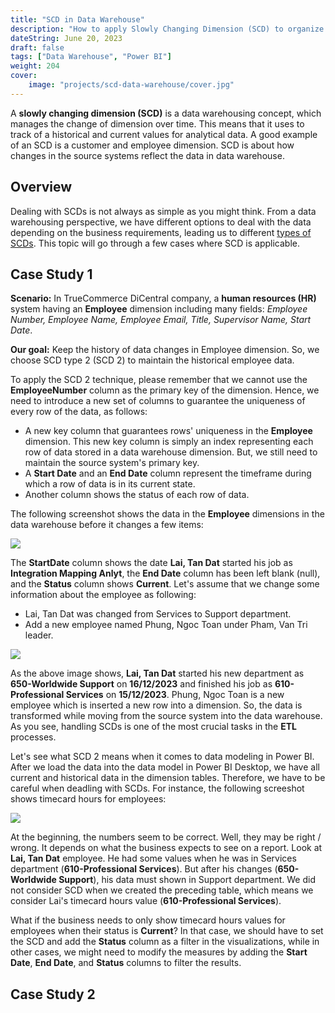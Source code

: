 ```yaml
---
title: "SCD in Data Warehouse"
description: "How to apply Slowly Changing Dimension (SCD) to organize a Data Warehouse"
dateString: June 20, 2023
draft: false
tags: ["Data Warehouse", "Power BI"]
weight: 204
cover:
    image: "projects/scd-data-warehouse/cover.jpg"
--- 
```


A **slowly changing dimension (SCD)** is a data warehousing concept, which manages the change of dimension over time. This means that it uses to track of a historical and current values for analytical data. A good example of an SCD is a customer and employee dimension. SCD is about how changes in the source systems reflect the data in data warehouse.

## Overview
Dealing with SCDs is not always as simple as you might think. From a data warehousing perspective, we have different options to deal with the data depending on the business requirements, leading us to different [types of SCDs](https://learn.microsoft.com/en-us/training/modules/populate-slowly-changing-dimensions-azure-synapse-analytics-pipelines/3-choose-between-dimension-types?ns-enrollment-type=learningpath&ns-enrollment-id=learn.wwl.data-integration-scale-azure-data-factory). This topic will go through a few cases where SCD is applicable.

## Case Study 1
**Scenario:** In TrueCommerce DiCentral company, a **human resources (HR)** system having an **Employee** dimension including many fields: *Employee Number, Employee Name, Employee Email, Title, Supervisor Name, Start Date*.

**Our goal:** Keep the history of data changes in Employee dimension. So, we choose SCD type 2 (SCD 2) to maintain the historical employee data.

To apply the SCD 2 technique, please remember that we cannot use the **EmployeeNumber** column as the primary key of the dimension. Hence, we need to introduce a new set of columns to guarantee the uniqueness of every row of the data, as follows:
- A new key column that guarantees rows' uniqueness in the **Employee** dimension. This new key column is simply an index representing each row of data stored in a data warehouse dimension. But, we still need to maintain the source system's primary key.
- A **Start Date** and an **End Date** column represent the timeframe during which a row of data is in its current state.
- Another column shows the status of each row of data.

The following screenshot shows the data in the **Employee** dimensions in the data warehouse before it changes a few items:

![](/projects/scd-data-warehouse/img1.jpg)

The **StartDate** column shows the date **Lai, Tan Dat** started his job as **Integration Mapping Anlyt**, the **End Date** column has been left blank (null), and the **Status** column shows **Current**. Let's assume that we change some information about the employee as following:
- Lai, Tan Dat was changed from Services to Support department.
- Add a new employee named Phung, Ngoc Toan under Pham, Van Tri leader. 

![](/projects/scd-data-warehouse/img2.jpg)

As the above image shows, **Lai, Tan Dat** started his new department as **650-Worldwide Support** on **16/12/2023** and finished his job as **610-Professional Services** on **15/12/2023**. Phung, Ngoc Toan is a new employee which is inserted a new row into a dimension. So, the data is transformed while moving from the source system into the data warehouse. As you see, handling SCDs is one of the most crucial tasks in the **ETL** processes.

Let's see what SCD 2 means when it comes to data modeling in Power BI. After we load the data into the data model in Power BI Desktop, we have all current and historical data in the dimension tables. Therefore, we have to be careful when deadling with SCDs. For instance, the following screeshot shows timecard hours for employees:

![](/projects/scd-data-warehouse/img3.jpg)

At the beginning, the numbers seem to be correct. Well, they may be right / wrong. It depends on what the business expects to see on a report. Look at **Lai, Tan Dat** employee. He had some values when he was in Services department (**610-Professional Services**). But after his changes (**650-Worldwide Support**), his data must shown in Support department. We did not consider SCD when we created the preceding table, which means we consider Lai's timecard hours value (**610-Professional Services**).

What if the business needs to only show timecard hours values for employees when their status is **Current**? In that case, we should have to set the SCD and add the **Status** column as a filter in the visualizations, while in other cases, we might need to modify the measures by adding the **Start Date**, **End Date**, and **Status** columns to filter the results. 

## Case Study 2
